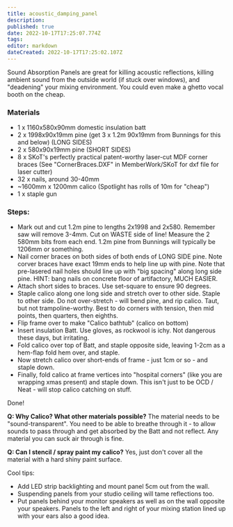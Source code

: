 ```yaml
---
title: acoustic_damping_panel
description: 
published: true
date: 2022-10-17T17:25:07.774Z
tags: 
editor: markdown
dateCreated: 2022-10-17T17:25:02.107Z
---
```


Sound Absorption Panels are great for killing acoustic reflections, killing ambient sound from the outside world (if stuck over windows), and "deadening" your mixing environment. You could even make a ghetto vocal booth on the cheap.

### Materials

-   1 x 1160x580x90mm domestic insulation batt
-   2 x 1998x90x19mm pine (get 3 x 1.2m 90x19mm from Bunnings for this and below) (LONG SIDES)
-   2 x 580x90x19mm pine (SHORT SIDES)
-   8 x SKoT's perfectly practical patent-worthy laser-cut MDF corner braces (See "CornerBraces.DXF" in MemberWork/SKoT for dxf file for laser cutter)
-   32 x nails, around 30-40mm
-   \~1600mm x 1200mm calico (Spotlight has rolls of 10m for "cheap")
-   1 x staple gun

### Steps:

-   Mark out and cut 1.2m pine to lengths 2x1998 and 2x580. Remember saw will remove 3-4mm. Cut on WASTE side of line! Measure the 2 580mm bits from each end. 1.2m pine from Bunnings will typically be 1206mm or something.
-   Nail corner braces on both sides of both ends of LONG SIDE pine. Note corver braces have exact 19mm ends to help line up with pine. Note that pre-lasered nail holes should line up with "big spacing" along long side pine. HINT: bang nails on concrete floor of artifactory, MUCH EASIER.
-   Attach short sides to braces. Use set-square to ensure 90 degrees.
-   Staple calico along one long side and stretch over to other side. Staple to other side. Do not over-stretch - will bend pine, and rip calico. Taut, but not trampoline-worthy. Best to do corners with tension, then mid points, then quarters, then eighths.
-   Flip frame over to make "Calico bathtub" (calico on bottom)
-   Insert insulation Batt. Use gloves, as rockwool is ichy. Not dangerous these days, but irritating.
-   Fold calico over top of Batt, and staple opposite side, leaving 1-2cm as a hem-flap fold hem over, and staple.
-   Now stretch calico over short-ends of frame - just 1cm or so - and staple down.
-   Finally, fold calico at frame vertices into "hospital corners" (like you are wrapping xmas present) and staple down. This isn't just to be OCD / Neat - will stop calico catching on stuff.

Done!

**Q: Why Calico? What other materials possible?** The material needs to be "sound-transparent". You need to be able to breathe through it - to allow sounds to pass through and get absorbed by the Batt and not reflect. Any material you can suck air through is fine.

**Q: Can I stencil / spray paint my calico?** Yes, just don't cover all the material with a hard shiny paint surface.

Cool tips:

-   Add LED strip backlighting and mount panel 5cm out from the wall.
-   Suspending panels from your studio ceiling will tame reflections too.
-   Put panels behind your monitor speakers as well as on the wall opposite your speakers. Panels to the left and right of your mixing station lined up with your ears also a good idea.
